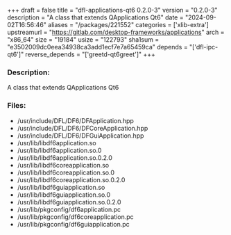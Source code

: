 +++
draft = false
title = "dfl-applications-qt6 0.2.0-3"
version = "0.2.0-3"
description = "A class that extends QApplications Qt6"
date = "2024-09-02T16:56:46"
aliases = "/packages/221552"
categories = ['xlib-extra']
upstreamurl = "https://gitlab.com/desktop-frameworks/applications"
arch = "x86_64"
size = "19184"
usize = "122793"
sha1sum = "e3502009dc0eea34938ca3add1ecf7e7a65459ca"
depends = "['dfl-ipc-qt6']"
reverse_depends = "['greetd-qt6greet']"
+++
### Description: 
A class that extends QApplications Qt6

### Files: 
* /usr/include/DFL/DF6/DFApplication.hpp
* /usr/include/DFL/DF6/DFCoreApplication.hpp
* /usr/include/DFL/DF6/DFGuiApplication.hpp
* /usr/lib/libdf6application.so
* /usr/lib/libdf6application.so.0
* /usr/lib/libdf6application.so.0.2.0
* /usr/lib/libdf6coreapplication.so
* /usr/lib/libdf6coreapplication.so.0
* /usr/lib/libdf6coreapplication.so.0.2.0
* /usr/lib/libdf6guiapplication.so
* /usr/lib/libdf6guiapplication.so.0
* /usr/lib/libdf6guiapplication.so.0.2.0
* /usr/lib/pkgconfig/df6application.pc
* /usr/lib/pkgconfig/df6coreapplication.pc
* /usr/lib/pkgconfig/df6guiapplication.pc
